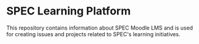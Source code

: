 # SPEC Learning Platform

This repository contains information about SPEC Moodle LMS and is used for creating issues and projects related to SPEC's learning initiatives.
